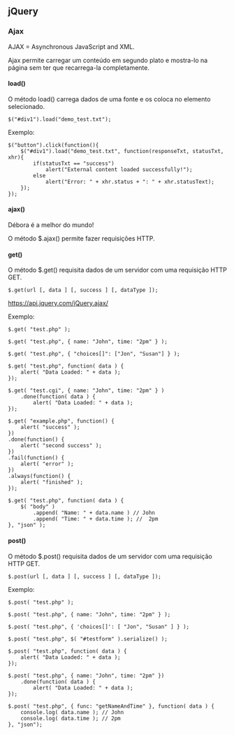## jQuery

### Ajax

AJAX = Asynchronous JavaScript and XML.

Ajax permite carregar um conteúdo em segundo plato e mostra-lo na página sem ter que recarrega-la completamente.

#### load()

O método load() carrega dados de uma fonte e os coloca no elemento selecionado.

    $("#div1").load("demo_test.txt");

Exemplo:

    $("button").click(function(){
        $("#div1").load("demo_test.txt", function(responseTxt, statusTxt, xhr){
            if(statusTxt == "success")
                alert("External content loaded successfully!");
            else
                alert("Error: " + xhr.status + ": " + xhr.statusText);
        });
    });

#### ajax()
Débora é a melhor do mundo!

O método $.ajax() permite fazer requisições HTTP.

#### get()

O método $.get() requisita dados de um servidor com uma requisição HTTP GET.

    $.get(url [, data ] [, success ] [, dataType ]);

https://api.jquery.com/jQuery.ajax/

Exemplo:

    $.get( "test.php" );

    $.get( "test.php", { name: "John", time: "2pm" } );

    $.get( "test.php", { "choices[]": ["Jon", "Susan"] } );
    
    $.get( "test.php", function( data ) {
        alert( "Data Loaded: " + data );
    });

    $.get( "test.cgi", { name: "John", time: "2pm" } )
        .done(function( data ) {
            alert( "Data Loaded: " + data );
    });

    $.get( "example.php", function() {
        alert( "success" );
    })
    .done(function() {
        alert( "second success" );
    })
    .fail(function() {
        alert( "error" );
    })
    .always(function() {
        alert( "finished" );
    });

    $.get( "test.php", function( data ) {
        $( "body" )
            .append( "Name: " + data.name ) // John
            .append( "Time: " + data.time ); //  2pm
    }, "json" );

#### post()

O método $.post() requisita dados de um servidor com uma requisição HTTP GET.

    $.post(url [, data ] [, success ] [, dataType ]);

Exemplo:

    $.post( "test.php" );

    $.post( "test.php", { name: "John", time: "2pm" } );

    $.post( "test.php", { 'choices[]': [ "Jon", "Susan" ] } );

    $.post( "test.php", $( "#testform" ).serialize() );

    $.post( "test.php", function( data ) {
        alert( "Data Loaded: " + data );
    });

    $.post( "test.php", { name: "John", time: "2pm" })
        .done(function( data ) {
            alert( "Data Loaded: " + data );
    });

    $.post( "test.php", { func: "getNameAndTime" }, function( data ) {
        console.log( data.name ); // John
        console.log( data.time ); // 2pm
    }, "json");